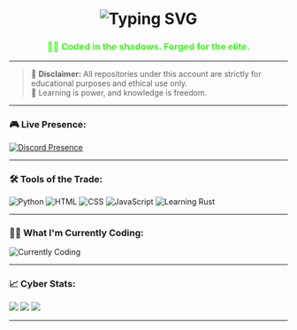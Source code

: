 <h1 align="center">
  <img src="https://readme-typing-svg.demolab.com?font=Fira+Code&size=30&pause=1000&color=00FF00&vCenter=true&multiline=true&width=435&lines=Hey+%F0%9F%91%8B%2C+I'm+Prodigy.;I+Create+The+Best+Selfbots.+" alt="Typing SVG" />
</h1>

<h3 align="center" style="color: #39ff14;">👨‍💻 Coded in the shadows. Forged for the elite.</h3>

---

> 🚨 **Disclaimer:** All repositories under this account are strictly for educational purposes and ethical use only.  
> 🧠 Learning is power, and knowledge is freedom.

---

### 🎮 Live Presence:
[![Discord Presence](https://lanyard.cnrad.dev/api/1396883973543559229?idleMessage=Working%20On%20Illuminati&bg=1a&theme=dark)](https://discord.com/users/1396883973543559229)

---

### 🛠️ Tools of the Trade:
![Python](https://img.shields.io/badge/-Python-black?style=flat-square&logo=python)
![HTML](https://img.shields.io/badge/HTML-%23E34F26.svg?logo=html5&logoColor=white)
![CSS](https://img.shields.io/badge/CSS-639?logo=css&logoColor=fff)
![JavaScript](https://img.shields.io/badge/JavaScript-F7DF1E?logo=javascript&logoColor=000)
![Learning Rust](https://img.shields.io/badge/Rust-%23000000.svg?e&logo=rust&logoColor=white)

---

### 👨‍💻 What I'm Currently Coding:
<img src="https://readme-typing-svg.demolab.com?font=Fira+Code&size=22&pause=1000&color=00FF00&vCenter=true&width=435&lines=Currently+Crafting+A+Selfbot+Named+Lucifer" alt="Currently Coding" />

---

### 📈 Cyber Stats:
<img src="https://github-readme-stats.vercel.app/api?username=prodigydoesntskid&theme=tokyonight&show_icons=true" />
<img src="https://github-readme-streak-stats.herokuapp.com/?user=prodigydoesntskid&theme=tokyonight" />
<img src="https://github-readme-stats.vercel.app/api/top-langs/?username=prodigydoesntskid&layout=compact&theme=tokyonight" />

---
